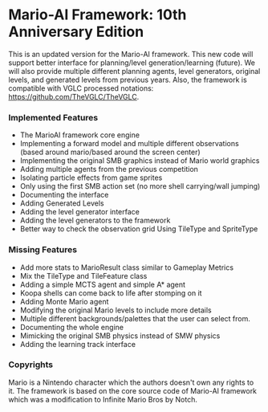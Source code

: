 # Mario-AI Framework: 10th Anniversary Edition
This is an updated version for the Mario-AI framework. This new code will support better interface for planning/level generation/learning (future). We will also provide multiple different planning agents, level generators, original levels, and generated levels from previous years. Also, the framework is compatible with VGLC processed notations: https://github.com/TheVGLC/TheVGLC.

### Implemented Features
- The MarioAI framework core engine
- Implementing a forward model and multiple different observations (based around mario/based around the screen center)
- Implementing the original SMB graphics instead of Mario world graphics
- Adding multiple agents from the previous competition
- Isolating particle effects from game sprites
- Only using the first SMB action set (no more shell carrying/wall jumping)
- Documenting the interface
- Adding Generated Levels
- Adding the level generator interface
- Adding the level generators to the framework
- Better way to check the observation grid Using TileType and SpriteType

### Missing Features
- Add more stats to MarioResult class similar to Gameplay Metrics
- Mix the TileType and TileFeature class
- Adding a simple MCTS agent and simple A* agent
- Koopa shells can come back to life after stomping on it
- Adding Monte Mario agent
- Modifying the original Mario levels to include more details
- Multiple different backgrounds/palettes that the user can select from.
- Documenting the whole engine
- Mimicking the original SMB physics instead of SMW physics
- Adding the learning track interface

### Copyrights
Mario is a Nintendo character which the authors doesn't own any rights to it. The framework is based on the core source code of Mario-AI framework which was a modification to Infinite Mario Bros by Notch.
